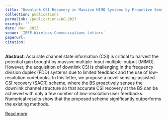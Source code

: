 ```yaml
---
title: "Downlink CSI Recovery in Massive MIMO Systems by Proactive Sensing"
collection: publications
permalink: /publications/WCL2023
excerpt: ''
date: Mar. 2023
venue: 'IEEE Wireless Communications Letters'
paperurl: 
citation:
---
```

**Abstract**: Accurate channel state information (CSI) is critical to harvest the potential gain brought by massive multiple-input multiple-output (MIMO). However, the acquisition of downlink CSI is challenging in the frequency division duplex (FDD) systems due to limited feedback and the use of low-resolution codebooks. In this letter, we propose a novel sensing-assisted CSI recovery (SACR) scheme, where the BS proactively senses the downlink channel structure so that accurate CSI recovery at the BS can be achieved with only a few number of low-resolution user feedbacks. Numerical results show that the proposed scheme significantly outperforms the existing methods.

[Read more](https://ieeexplore.ieee.org/document/9979723)
